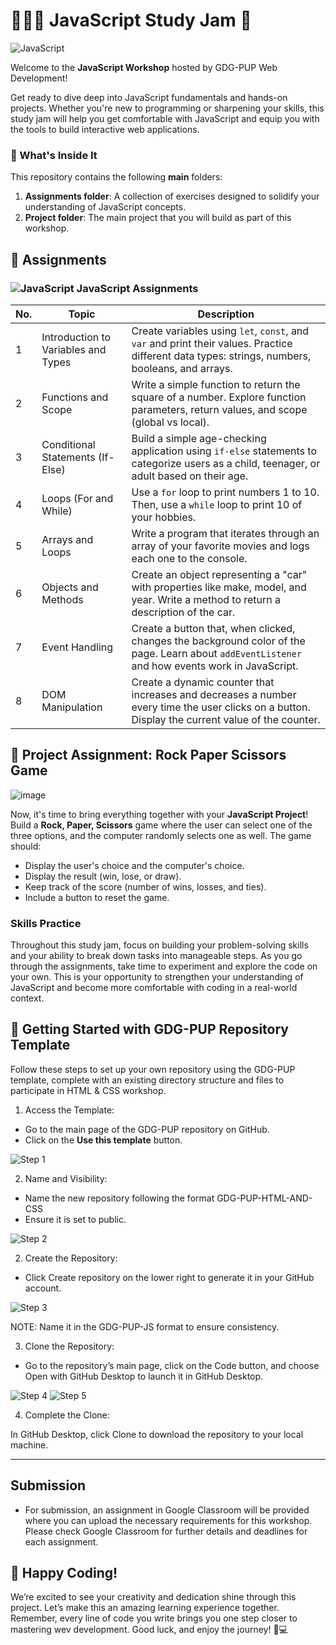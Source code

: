 # 🧑🏻‍💻 JavaScript Study Jam 🚀
![JavaScript](https://img.shields.io/badge/JavaScript-F7DF1E?style=for-the-badge&logo=javascript&logoColor=black)

Welcome to the **JavaScript Workshop** hosted by GDG-PUP Web Development!

Get ready to dive deep into JavaScript fundamentals and hands-on projects. Whether you're new to programming or sharpening your skills, this study jam will help you get comfortable with JavaScript and equip you with the tools to build interactive web applications.

### 👀 What's Inside It

This repository contains the following **main** folders:

1. **Assignments folder**: A collection of exercises designed to solidify your understanding of JavaScript concepts.
2. **Project folder**: The main project that you will build as part of this workshop.

## 📅 Assignments

### ![JavaScript](https://img.shields.io/badge/JavaScript-F7DF1E?style=for-the-badge&logo=javascript&logoColor=black) JavaScript Assignments

| No. | Topic                                 | Description |
| --- | ------------------------------------- | ----------- |
| 1   | Introduction to Variables and Types  | Create variables using `let`, `const`, and `var` and print their values. Practice different data types: strings, numbers, booleans, and arrays. |
| 2   | Functions and Scope                  | Write a simple function to return the square of a number. Explore function parameters, return values, and scope (global vs local). |
| 3   | Conditional Statements (If-Else)     | Build a simple age-checking application using `if-else` statements to categorize users as a child, teenager, or adult based on their age. |
| 4   | Loops (For and While)                | Use a `for` loop to print numbers 1 to 10. Then, use a `while` loop to print 10 of your hobbies. |
| 5   | Arrays and Loops                     | Write a program that iterates through an array of your favorite movies and logs each one to the console. |
| 6   | Objects and Methods                  | Create an object representing a "car" with properties like make, model, and year. Write a method to return a description of the car. |
| 7   | Event Handling                       | Create a button that, when clicked, changes the background color of the page. Learn about `addEventListener` and how events work in JavaScript. |
| 8   | DOM Manipulation                     | Create a dynamic counter that increases and decreases a number every time the user clicks on a button. Display the current value of the counter. |

## 🚀 Project Assignment: Rock Paper Scissors Game

![image](https://github.com/user-attachments/assets/15e02200-0ef1-4146-a840-a96014f86992)

Now, it's time to bring everything together with your **JavaScript Project**! Build a **Rock, Paper, Scissors** game where the user can select one of the three options, and the computer randomly selects one as well. The game should:
- Display the user's choice and the computer's choice.
- Display the result (win, lose, or draw).
- Keep track of the score (number of wins, losses, and ties).
- Include a button to reset the game.

### Skills Practice
Throughout this study jam, focus on building your problem-solving skills and your ability to break down tasks into manageable steps. As you go through the assignments, take time to experiment and explore the code on your own. This is your opportunity to strengthen your understanding of JavaScript and become more comfortable with coding in a real-world context.

## 🌟 Getting Started with GDG-PUP Repository Template
Follow these steps to set up your own repository using the GDG-PUP template, complete with an existing directory structure and files to participate in HTML & CSS workshop.

1. Access the Template:
- Go to the main page of the GDG-PUP repository on GitHub.
- Click on the **Use this template** button.

![Step 1](./Assets/images/step1.png)

2. Name and Visibility:

- Name the new repository following the format GDG-PUP-HTML-AND-CSS 
- Ensure it is set to public.

![Step 2](./Assets/images/step2.png)

2. Create the Repository:

- Click Create repository on the lower right to generate it in your GitHub account.

![Step 3](./Assets/images/step3.png)

NOTE: Name it in the GDG-PUP-JS format to ensure consistency.

3. Clone the Repository:

- Go to the repository’s main page, click on the Code button, and choose Open with GitHub Desktop to launch it in GitHub Desktop.

![Step 4](./Assets/images/step4.png)
![Step 5](./Assets/images/step5.png)

4. Complete the Clone:

In GitHub Desktop, click Clone to download the repository to your local machine.

---
## Submission
- For submission, an assignment in Google Classroom will be provided where you can upload the necessary requirements for this workshop. Please check Google Classroom for further details and deadlines for each assignment.

## 🎉 Happy Coding! 
We’re excited to see your creativity and dedication shine through this project. Let’s make this an amazing learning experience together. Remember, every line of code you write brings you one step closer to mastering wev development. Good luck, and enjoy the journey! 🚀💻
